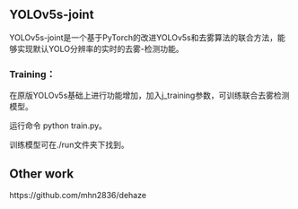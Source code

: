## YOLOv5s-joint

  <p>YOLOv5s-joint是一个基于PyTorch的改进YOLOv5s和去雾算法的联合方法，能够实现默认YOLO分辨率的实时的去雾-检测功能。</p>

### Training：

在原版YOLOv5s基础上进行功能增加，加入j_training参数，可训练联合去雾检测模型。

运行命令 python train.py。 

训练模型可在./run文件夹下找到。
  

## Other work
  <p> https://github.com/mhn2836/dehaze</p>


